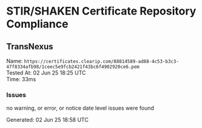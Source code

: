 # STIR/SHAKEN Certificate Repository Compliance

## TransNexus

Name: `https://certificates.clearip.com/88814589-ad88-4c53-b3c3-47f8334afb98/1ceec5e9fcb2421f43bc6f4902920ce6.pem`\
Tested At: 02 Jun 25 18:25 UTC\
Time: 33ms

### Issues

no warning, or error, or notice date level issues were found

Generated: 02 Jun 25 18:58 UTC